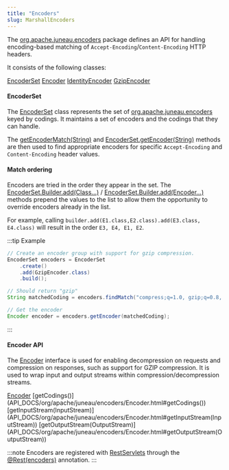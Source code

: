 ```yaml
---
title: "Encoders"
slug: MarshallEncoders
---
```


The <a href="/site/apidocs/org/apache/juneau/encoders/package-summary.html" target="_blank">org.apache.juneau.encoders</a> package defines an API for handling encoding-based matching
of `Accept-Encoding`/`Content-Encoding` HTTP headers.

It consists of the following classes:

<tree>
<node-0><java-class><a href="/site/apidocs/org/apache/juneau/encoders/EncoderSet.html" target="_blank">EncoderSet</a></java-class></node-0>
<node-0><java-abstract-class><a href="/site/apidocs/org/apache/juneau/encoders/Encoder.html" target="_blank">Encoder</a></java-abstract-class></node-0>
<node-1><java-class><a href="/site/apidocs/org/apache/juneau/encoders/IdentityEncoder.html" target="_blank">IdentityEncoder</a></java-class></node-1>
<node-1><java-class><a href="/site/apidocs/org/apache/juneau/encoders/GzipEncoder.html" target="_blank">GzipEncoder</a></java-class></node-1>
</tree>

#### EncoderSet

The <a href="/site/apidocs/org/apache/juneau/encoders/EncoderSet.html" target="_blank">EncoderSet</a> class represents the set of <a href="/site/apidocs/org/apache/juneau/encoders/Encoder.html" target="_blank">org.apache.juneau.encoders</a> keyed by codings.
It maintains a set of encoders and the codings that they can handle.

The [getEncoderMatch(String)](API_DOCS/org/apache/juneau/encoders/EncoderSet.html#getEncoderMatch(String)) and [EncoderSet.getEncoder(String)](API_DOCS/org/apache/juneau/encoders/EncoderSet.html#getEncoder(String)) methods are then used to find appropriate encoders for specific `Accept-Encoding` and `Content-Encoding` header values.

#### Match ordering

Encoders are tried in the order they appear in the set.
The [EncoderSet.Builder.add(Class...)](API_DOCS/org/apache/juneau/encoders/EncoderSet/Builder.html#add(Class...)) / [EncoderSet.Builder.add(Encoder...)](API_DOCS/org/apache/juneau/encoders/EncoderSet/Builder.html#add(Encoder...)) methods prepend the values to the list to allow them the opportunity to override encoders already in the list.

For example, calling `builder.add(E1.class,E2.class).add(E3.class, E4.class)` will result in the order `E3, E4, E1, E2`.

:::tip Example
```java
// Create an encoder group with support for gzip compression.
EncoderSet encoders = EncoderSet
    .create()
    .add(GzipEncoder.class)
    .build();

// Should return "gzip"
String matchedCoding = encoders.findMatch("compress;q=1.0, gzip;q=0.8, identity;q=0.5, *;q=0");

// Get the encoder
Encoder encoder = encoders.getEncoder(matchedCoding);
```
:::

#### Encoder API

The <a href="/site/apidocs/org/apache/juneau/encoders/Encoder.html" target="_blank">Encoder</a> interface is used for enabling decompression on
requests and compression on responses, such as support for GZIP compression.
It is used to wrap input and output streams within compression/decompression streams.

<tree>
<node-0><java-abstract-class><a href="/site/apidocs/org/apache/juneau/encoders/Encoder.html" target="_blank">Encoder</a></java-abstract-class></node-0>
<node-1><java-method>[getCodings()](API_DOCS/org/apache/juneau/encoders/Encoder.html#getCodings())</java-method></node-1>
<node-1><java-method>[getInputStream(InputStream)](API_DOCS/org/apache/juneau/encoders/Encoder.html#getInputStream(InputStream))</java-method></node-1>
<node-1><java-method>[getOutputStream(OutputStream)](API_DOCS/org/apache/juneau/encoders/Encoder.html#getOutputStream(OutputStream))</java-method></node-1>
</tree>

:::note
Encoders are registered with <a href="/site/apidocs/org/apache/juneau/rest/servlet/RestServlet.html" target="_blank">RestServlets</a> through the [@Rest(encoders)](API_DOCS/org/apache/juneau/rest/annotation/Rest.html#encoders()) annotation.
:::